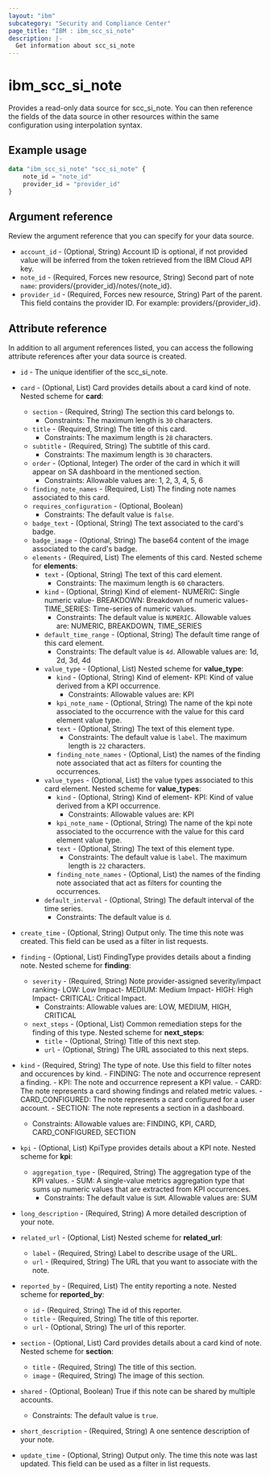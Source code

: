 ```yaml
---
layout: "ibm"
subcategory: "Security and Compliance Center"
page_title: "IBM : ibm_scc_si_note"
description: |-
  Get information about scc_si_note
---
```


# ibm_scc_si_note

Provides a read-only data source for scc_si_note. You can then reference the fields of the data source in other resources within the same configuration using interpolation syntax.

## Example usage

```terraform
data "ibm_scc_si_note" "scc_si_note" {
	note_id = "note_id"
	provider_id = "provider_id"
}
```

## Argument reference

Review the argument reference that you can specify for your data source.

* `account_id` - (Optional, String) Account ID is optional, if not provided value will be inferred from the token retrieved from the IBM Cloud API key.
* `note_id` - (Required, Forces new resource, String) Second part of note `name`: providers/{provider_id}/notes/{note_id}.
* `provider_id` - (Required, Forces new resource, String) Part of the parent. This field contains the provider ID. For example: providers/{provider_id}.

## Attribute reference

In addition to all argument references listed, you can access the following attribute references after your data source is created.

* `id` - The unique identifier of the scc_si_note.
* `card` - (Optional, List) Card provides details about a card kind of note.
Nested scheme for **card**:
	* `section` - (Required, String) The section this card belongs to.
	  * Constraints: The maximum length is `30` characters.
	* `title` - (Required, String) The title of this card.
	  * Constraints: The maximum length is `28` characters.
	* `subtitle` - (Required, String) The subtitle of this card.
	  * Constraints: The maximum length is `30` characters.
	* `order` - (Optional, Integer) The order of the card in which it will appear on SA dashboard in the mentioned section.
	  * Constraints: Allowable values are: 1, 2, 3, 4, 5, 6
	* `finding_note_names` - (Required, List) The finding note names associated to this card.
	* `requires_configuration` - (Optional, Boolean)
	  * Constraints: The default value is `false`.
	* `badge_text` - (Optional, String) The text associated to the card's badge.
	* `badge_image` - (Optional, String) The base64 content of the image associated to the card's badge.
	* `elements` - (Required, List) The elements of this card.
	Nested scheme for **elements**:
		* `text` - (Optional, String) The text of this card element.
		  * Constraints: The maximum length is `60` characters.
		* `kind` - (Optional, String) Kind of element- NUMERIC&#58; Single numeric value- BREAKDOWN&#58; Breakdown of numeric values- TIME_SERIES&#58; Time-series of numeric values.
		  * Constraints: The default value is `NUMERIC`. Allowable values are: NUMERIC, BREAKDOWN, TIME_SERIES
		* `default_time_range` - (Optional, String) The default time range of this card element.
		  * Constraints: The default value is `4d`. Allowable values are: 1d, 2d, 3d, 4d
		* `value_type` - (Optional, List)
		Nested scheme for **value_type**:
			* `kind` - (Optional, String) Kind of element- KPI&#58; Kind of value derived from a KPI occurrence.
			  * Constraints: Allowable values are: KPI
			* `kpi_note_name` - (Optional, String) The name of the kpi note associated to the occurrence with the value for this card element value type.
			* `text` - (Optional, String) The text of this element type.
			  * Constraints: The default value is `label`. The maximum length is `22` characters.
			* `finding_note_names` - (Optional, List) the names of the finding note associated that act as filters for counting the occurrences.
		* `value_types` - (Optional, List) the value types associated to this card element.
		Nested scheme for **value_types**:
			* `kind` - (Optional, String) Kind of element- KPI&#58; Kind of value derived from a KPI occurrence.
			  * Constraints: Allowable values are: KPI
			* `kpi_note_name` - (Optional, String) The name of the kpi note associated to the occurrence with the value for this card element value type.
			* `text` - (Optional, String) The text of this element type.
			  * Constraints: The default value is `label`. The maximum length is `22` characters.
			* `finding_note_names` - (Optional, List) the names of the finding note associated that act as filters for counting the occurrences.
		* `default_interval` - (Optional, String) The default interval of the time series.
		  * Constraints: The default value is `d`.

* `create_time` - (Optional, String) Output only. The time this note was created. This field can be used as a filter in list requests.

* `finding` - (Optional, List) FindingType provides details about a finding note.
Nested scheme for **finding**:
	* `severity` - (Required, String) Note provider-assigned severity/impact ranking- LOW&#58; Low Impact- MEDIUM&#58; Medium Impact- HIGH&#58; High Impact- CRITICAL&#58; Critical Impact.
	  * Constraints: Allowable values are: LOW, MEDIUM, HIGH, CRITICAL
	* `next_steps` - (Optional, List) Common remediation steps for the finding of this type.
	Nested scheme for **next_steps**:
		* `title` - (Optional, String) Title of this next step.
		* `url` - (Optional, String) The URL associated to this next steps.

* `kind` - (Required, String) The type of note. Use this field to filter notes and occurences by kind. - FINDING&#58; The note and occurrence represent a finding. - KPI&#58; The note and occurrence represent a KPI value. - CARD&#58; The note represents a card showing findings and related metric values. - CARD_CONFIGURED&#58; The note represents a card configured for a user account. - SECTION&#58; The note represents a section in a dashboard.
  * Constraints: Allowable values are: FINDING, KPI, CARD, CARD_CONFIGURED, SECTION

* `kpi` - (Optional, List) KpiType provides details about a KPI note.
Nested scheme for **kpi**:
	* `aggregation_type` - (Required, String) The aggregation type of the KPI values. - SUM&#58; A single-value metrics aggregation type that sums up numeric values  that are extracted from KPI occurrences.
	  * Constraints: The default value is `SUM`. Allowable values are: SUM

* `long_description` - (Required, String) A more detailed description of your note.

* `related_url` - (Optional, List) 
Nested scheme for **related_url**:
	* `label` - (Required, String) Label to describe usage of the URL.
	* `url` - (Required, String) The URL that you want to associate with the note.

* `reported_by` - (Required, List) The entity reporting a note.
Nested scheme for **reported_by**:
	* `id` - (Required, String) The id of this reporter.
	* `title` - (Required, String) The title of this reporter.
	* `url` - (Optional, String) The url of this reporter.

* `section` - (Optional, List) Card provides details about a card kind of note.
Nested scheme for **section**:
	* `title` - (Required, String) The title of this section.
	* `image` - (Required, String) The image of this section.

* `shared` - (Optional, Boolean) True if this note can be shared by multiple accounts.
  * Constraints: The default value is `true`.

* `short_description` - (Required, String) A one sentence description of your note.

* `update_time` - (Optional, String) Output only. The time this note was last updated. This field can be used as a filter in list requests.

